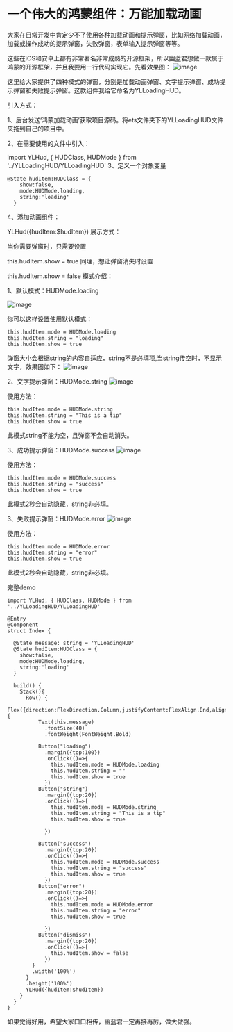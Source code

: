 # 一个伟大的鸿蒙组件：万能加载动画
大家在日常开发中肯定少不了使用各种加载动画和提示弹窗，比如网络加载动画，加载或操作成功的提示弹窗，失败弹窗，表单输入提示弹窗等等。

这些在iOS和安卓上都有非常著名非常成熟的开源框架，所以幽蓝君想做一款属于鸿蒙的开源框架，并且我要用一行代码实现它。先看效果图：
![image](https://github.com/user-attachments/assets/7e113ae5-fb75-4e7e-bb37-6727d0f8073e)


这里给大家提供了四种模式的弹窗，分别是加载动画弹窗、文字提示弹窗、成功提示弹窗和失败提示弹窗。这款组件我给它命名为YLLoadingHUD。

引入方式：

1、后台发送‘鸿蒙加载动画’获取项目源码。将ets文件夹下的YLLoadingHUD文件夹拖到自己的项目中。

2、在需要使用的文件中引入：

import YLHud, { HUDClass, HUDMode } from '../YLLoadingHUD/YLLoadingHUD'
3、定义一个对象变量

```
@State hudItem:HUDClass = {
    show:false,
    mode:HUDMode.loading,
    string:'loading'
  }
```
4、添加动画组件：

YLHud({hudItem:$hudItem})
展示方式：

当你需要弹窗时，只需要设置

this.hudItem.show = true
同理，想让弹窗消失时设置

this.hudItem.show = false
模式介绍：

1、默认模式：HUDMode.loading

![image](https://github.com/user-attachments/assets/e399936d-3e11-421d-9a5a-66735d7d1678)

你可以这样设置使用默认模式：

```
this.hudItem.mode = HUDMode.loading
this.hudItem.string = "loading"
this.hudItem.show = true
```
弹窗大小会根据string的内容自适应，string不是必填项,当string传空时，不显示文字，效果图如下：
![image](https://github.com/user-attachments/assets/7b103934-bce0-40f2-a0dd-252849543ed2)


2、文字提示弹窗：HUDMode.string
![image](https://github.com/user-attachments/assets/89c51d1c-6992-45b1-9a53-ff88d730eefc)

使用方法：

```
this.hudItem.mode = HUDMode.string
this.hudItem.string = "This is a tip"
this.hudItem.show = true
```


此模式string不能为空，且弹窗不会自动消失。

3、成功提示弹窗：HUDMode.success
![image](https://github.com/user-attachments/assets/c124ecb4-a36f-4064-8bb5-49078378ced0)

使用方法：

```
this.hudItem.mode = HUDMode.success
this.hudItem.string = "success"
this.hudItem.show = true
```


此模式2秒会自动隐藏，string非必填。

3、失败提示弹窗：HUDMode.error
![image](https://github.com/user-attachments/assets/419cf585-bc9c-44b7-95e3-35bc7f75cc4a)

使用方法：

```
this.hudItem.mode = HUDMode.error
this.hudItem.string = "error"
this.hudItem.show = true
```
此模式2秒会自动隐藏，string非必填。

完整demo

```
import YLHud, { HUDClass, HUDMode } from '../YLLoadingHUD/YLLoadingHUD'

@Entry
@Component
struct Index {

  @State message: string = 'YLLoadingHUD'
  @State hudItem:HUDClass = {
    show:false,
    mode:HUDMode.loading,
    string:'loading'
  }

  build() {
    Stack(){
      Row() {
        Flex({direction:FlexDirection.Column,justifyContent:FlexAlign.End,alignItems:ItemAlign.Center}) {
          Text(this.message)
            .fontSize(40)
            .fontWeight(FontWeight.Bold)

          Button("loading")
            .margin({top:100})
            .onClick(()=>{
              this.hudItem.mode = HUDMode.loading
              this.hudItem.string = ""
              this.hudItem.show = true
            })
          Button("string")
            .margin({top:20})
            .onClick(()=>{
              this.hudItem.mode = HUDMode.string
              this.hudItem.string = "This is a tip"
              this.hudItem.show = true

            })

          Button("success")
            .margin({top:20})
            .onClick(()=>{
              this.hudItem.mode = HUDMode.success
              this.hudItem.string = "success"
              this.hudItem.show = true
            })
          Button("error")
            .margin({top:20})
            .onClick(()=>{
              this.hudItem.mode = HUDMode.error
              this.hudItem.string = "error"
              this.hudItem.show = true

            })
          Button("dismiss")
            .margin({top:20})
            .onClick(()=>{
              this.hudItem.show = false
            })
        }
        .width('100%')
      }
      .height('100%')
      YLHud({hudItem:$hudItem})
    }
  }
}
```
如果觉得好用，希望大家口口相传，幽蓝君一定再接再厉，做大做强。
